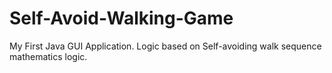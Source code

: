 # Self-Avoid-Walking-Game
My First Java GUI Application. Logic based on Self-avoiding walk sequence mathematics logic. 
